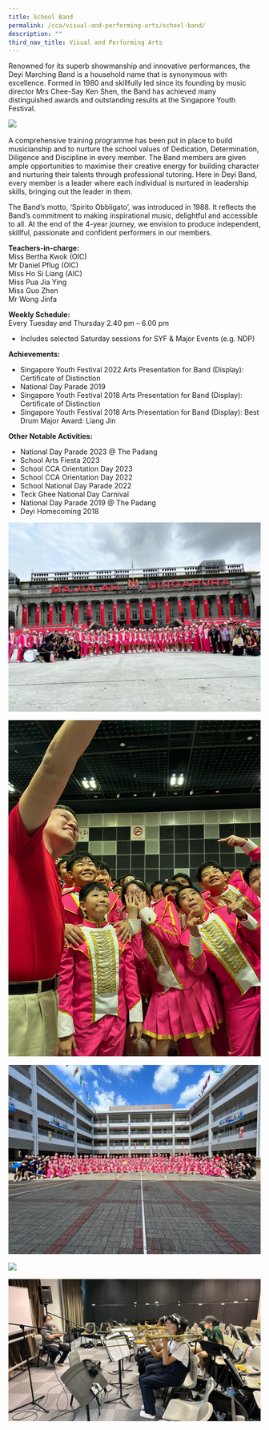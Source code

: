 ```yaml
---
title: School Band
permalink: /cca/visual-and-performing-arts/school-band/
description: ""
third_nav_title: Visual and Performing Arts
---
```

Renowned for its superb showmanship and innovative performances, the Deyi Marching Band is a household name that is synonymous with excellence. Formed in 1980 and skillfully led since its founding by music director Mrs Chee-Say Ken Shen, the Band has achieved many distinguished awards and outstanding results at the Singapore Youth Festival.

![](/images/CCA/Visual%20Perf%20Arts/School%20Band/img_7957.JPG)

A comprehensive training programme has been put in place to build musicianship and to nurture the school values of Dedication, Determination, Diligence and Discipline in every member. The Band members are given ample opportunities to maximise their creative energy for building character and nurturing their talents through professional tutoring. Here in Deyi Band, every member is a leader where each individual is nurtured in leadership skills, bringing out the leader in them.

The Band’s motto, ‘Spirito Obbligato’, was introduced in 1988. It reflects the Band’s commitment to making inspirational music, delightful and accessible to all. At the end of the 4-year journey, we envision to produce independent, skillful, passionate and confident performers in our members.

**Teachers-in-charge:** <br>
Miss Bertha Kwok (OIC)  
Mr Daniel Pflug (OIC)  
Miss Ho Si Liang (AIC)  
Miss Pua Jia Ying  
Miss Guo Zhen  
Mr Wong Jinfa&nbsp;

**Weekly Schedule:** <br>
Every Tuesday and Thursday 2.40 pm – 6.00 pm
* Includes selected Saturday sessions for SYF &amp; Major Events (e.g. NDP)

**Achievements:** 
* Singapore Youth Festival 2022 Arts Presentation for Band (Display): Certificate of Distinction
* National Day Parade 2019
* Singapore Youth Festival 2018 Arts Presentation for Band (Display): Certificate of Distinction
* Singapore Youth Festival 2018 Arts Presentation for Band (Display):&nbsp;Best Drum Major Award: Liang Jin

**Other Notable Activities:**&nbsp;&nbsp;
* National Day Parade 2023 @ The Padang
* School Arts Fiesta 2023
* School CCA Orientation Day 2023
* School CCA Orientation Day 2022
* School National Day Parade 2022
* Teck Ghee National Day Carnival 
* National Day Parade 2019 @ The Padang
* Deyi Homecoming 2018

![](/images/CCA/Visual%20Perf%20Arts/School%20Band/image01.jpeg) 

![](/images/CCA/Visual%20Perf%20Arts/School%20Band/image02.jpeg) 

![](/images/CCA/Visual%20Perf%20Arts/School%20Band/image03.jpeg) 

![](/images/CCA/Visual%20Perf%20Arts/School%20Band/image04.jpg)

![](/images/CCA/Visual%20Perf%20Arts/School%20Band/image05.jpeg) <br><br>